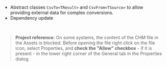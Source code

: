- Abstract classes `CsvTo<TResult>` and `CsvFrom<TSource>` to allow providing external data for complex conversions.
- Dependency update

&nbsp;
>**Project reference:** On some systems, the content of the CHM file in the Assets is blocked. Before opening the file right click on the file icon, select Properties, and **check the "Allow" checkbox** - if it is present - in the lower right corner of the General tab in the Properties dialog.
